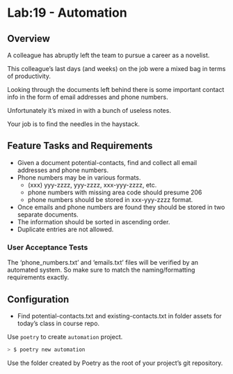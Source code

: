 # Lab:19 - Automation

## Overview

A colleague has abruptly left the team to pursue a career as a novelist.

This colleague’s last days (and weeks) on the job were a mixed bag in terms of productivity.

Looking through the documents left behind there is some important contact info in the form of email addresses and phone numbers.

Unfortunately it’s mixed in with a bunch of useless notes.

Your job is to find the needles in the haystack.

## Feature Tasks and Requirements

- Given a document potential-contacts, find and collect all email addresses and phone numbers.
- Phone numbers may be in various formats.
  - (xxx) yyy-zzzz, yyy-zzzz, xxx-yyy-zzzz, etc.
  - phone numbers with missing area code should presume 206
  - phone numbers should be stored in xxx-yyy-zzzz format.
- Once emails and phone numbers are found they should be stored in two separate documents.
- The information should be sorted in ascending order.
- Duplicate entries are not allowed.

### User Acceptance Tests

The ‘phone_numbers.txt’ and ‘emails.txt’ files will be verified by an automated system. So make sure to match the naming/formatting requirements exactly.

## Configuration

- Find potential-contacts.txt and existing-contacts.txt in folder assets for today’s class in course repo.

Use `poetry` to create `automation` project.

```Bash
> $ poetry new automation
```

Use the folder created by Poetry as the root of your project’s git repository.
